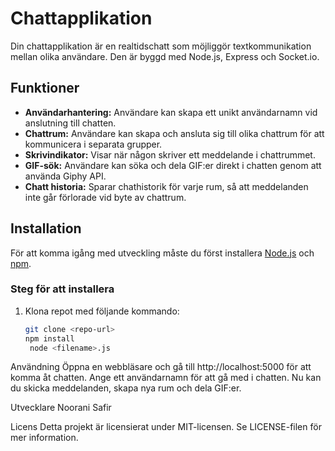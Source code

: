 # Chattapplikation

Din chattapplikation är en realtidschatt som möjliggör textkommunikation mellan olika användare. Den är byggd med Node.js, Express och Socket.io.

## Funktioner

- **Användarhantering:** Användare kan skapa ett unikt användarnamn vid anslutning till chatten.
- **Chattrum:** Användare kan skapa och ansluta sig till olika chattrum för att kommunicera i separata grupper.
- **Skrivindikator:** Visar när någon skriver ett meddelande i chattrummet.
- **GIF-sök:** Användare kan söka och dela GIF:er direkt i chatten genom att använda Giphy API.
- **Chatt historia:** Sparar chathistorik för varje rum, så att meddelanden inte går förlorade vid byte av chattrum.
  
## Installation

För att komma igång med utveckling måste du först installera [Node.js](https://nodejs.org/) och [npm](https://www.npmjs.com/).

### Steg för att installera

1. Klona repot med följande kommando:

   ```sh
   git clone <repo-url>
   npm install
    node <filename>.js

Användning
Öppna en webbläsare och gå till http://localhost:5000 för att komma åt chatten.
Ange ett användarnamn för att gå med i chatten.
Nu kan du skicka meddelanden, skapa nya rum och dela GIF:er.

Utvecklare
Noorani Safir 

Licens
Detta projekt är licensierat under MIT-licensen. Se LICENSE-filen för mer information.

